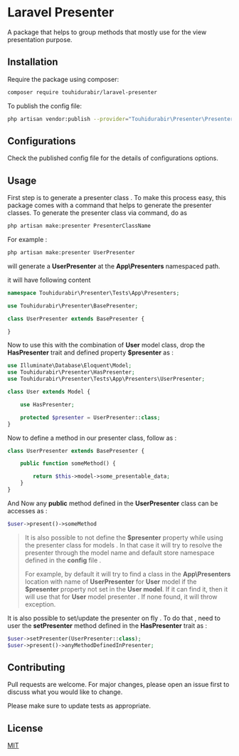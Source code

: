 # Laravel Presenter

A package that helps to group methods that mostly use for the view presentation purpose.

## Installation

Require the package using composer:

```bash
composer require touhidurabir/laravel-presenter
```

To publish the config file:
```bash
php artisan vendor:publish --provider="Touhidurabir\Presenter\PresenterServiceProvider" --tag=config
```

## Configurations
Check the published config file for the details of configurations options.

## Usage
First step is to generate a presenter class . To make this process easy, this package comes with a command that helps to generate the presenter classes. To generate the presenter class via command, do as 

```bash
php artisan make:presenter PresenterClassName
```

For example : 

```bash
php artisan make:presenter UserPresenter
```

will generate a **UserPresenter** at the **App\Presenters** namespaced path. 

it will have following content 

```php
namespace Touhidurabir\Presenter\Tests\App\Presenters;

use Touhidurabir\Presenter\BasePresenter;

class UserPresenter extends BasePresenter {

}
```

Now to use this with the combination of **User** model class, drop the **HasPresenter** trait and defined property **$presenter** as : 

```php
use Illuminate\Database\Eloquent\Model;
use Touhidurabir\Presenter\HasPresenter;
use Touhidurabir\Presenter\Tests\App\Presenters\UserPresenter;

class User extends Model {

    use HasPresenter;

    protected $presenter = UserPresenter::class;
}
```

Now to define a method in our presenter class, follow as : 

```php
class UserPresenter extends BasePresenter {

    public function someMethod() {

        return $this->model->some_presentable_data;
    }
}
```

And Now any **public** method defined in the **UserPresenter** class can be accesses as : 

```php
$user->present()->someMethod
```

>It is also possible to not define the **$presenter** property while using the presenter class for models . In that case it will try to resolve the presenter through the model name and default store namespace defined in the **config** file . 
>
>For example, by default it will try to find a class in the **App\Presenters** location with name of **UserPresenter** for **User** model if the **$presenter** property not set in the **User model**. If it can find it, then it will use that for **User** model presenter . If none found, it will throw exception.

It is also possible to set/update the presenter on fly . To do that , need to user the **setPresenter** method defined in the **HasPresenter** trait as : 

```php
$user->setPresenter(UserPresenter::class);
$user->present()->anyMethodDefinedInPresenter;
```

## Contributing
Pull requests are welcome. For major changes, please open an issue first to discuss what you would like to change.

Please make sure to update tests as appropriate.

## License
[MIT](./LICENSE.md)
